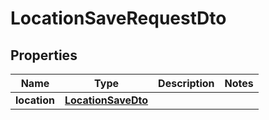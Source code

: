 
# LocationSaveRequestDto

## Properties
Name | Type | Description | Notes
------------ | ------------- | ------------- | -------------
**location** | [**LocationSaveDto**](LocationSaveDto.md) |  | 



